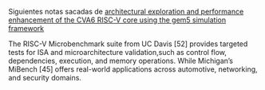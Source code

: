 Siguientes notas sacadas de [architectural exploration and performance enhancement of the CVA6 RISC-V core using the gem5 simulation framework](../02_Papers/architectural_exploration_and_performance_enhancement_of_the_CVA6_RISC-V_core_using_the_gem5_simulation_framework.md)

The RISC-V Microbenchmark suite from UC Davis [52] provides targeted tests for ISA and microarchitecture validation,such as control flow, dependencies, execution, and memory operations. While Michigan’s MiBench [45] offers real-world applications across automotive, networking, and security domains.
